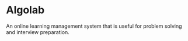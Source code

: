 # Algolab
An online learning management system that is useful for problem solving and interview preparation.
